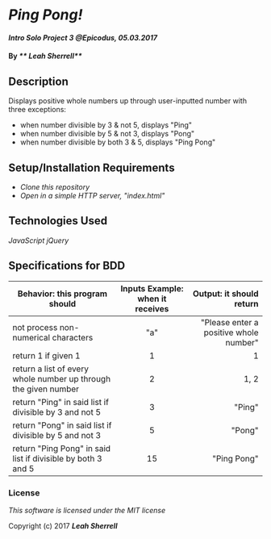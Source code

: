# _Ping Pong!_

#### _Intro Solo Project 3 @Epicodus, 05.03.2017_

#### By _** Leah Sherrell**_

## Description

Displays positive whole numbers up through user-inputted number with three exceptions:  
- when number divisible by 3 & not 5, displays "Ping"
- when number divisible by 5 & not 3, displays "Pong"
- when number divisible by both 3 & 5, displays "Ping Pong"

## Setup/Installation Requirements

* _Clone this repository_
* _Open in a simple HTTP server, "index.html"_

## Technologies Used

_JavaScript_
_jQuery_

## Specifications for BDD
| Behavior: this program should| Inputs Example: when it receives | Output: it should return|
|------------------|:-------------:|------:|
|not process non-numerical characters|"a"|"Please enter a positive whole number"|
|return 1 if given 1|1|1|
|return a list of every whole number up through the given number|2|1, 2|
|return "Ping" in said list if divisible by 3 and not 5 |3|"Ping"|
|return "Pong" in said list if divisible by 5 and not 3|5|"Pong"|
|return "Ping Pong" in said list if divisible by both 3 and 5|15|"Ping Pong"|



### License

*This software is licensed under the MIT license*

Copyright (c) 2017 **_Leah Sherrell_**
